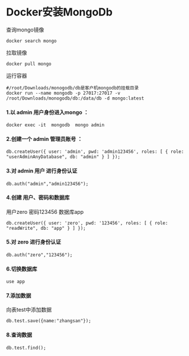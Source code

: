 # Docker安装MongoDb

查询mongo镜像

```
docker search mongo
```

拉取镜像

```
docker pull mongo
```

运行容器

```
#/root/Downloads/monogodb/db是客户机mongodb的挂载目录
docker run --name mongodb -p 27017:27017 -v /root/Downloads/monogodb/db:/data/db -d mongo:latest
```

#### 1.以 admin 用户身份进入mongo ：

```
docker exec -it  mongodb  mongo admin
```

#### 2.创建一个 admin 管理员账号 ：

```
db.createUser({ user: 'admin', pwd: 'admin123456', roles: [ { role: "userAdminAnyDatabase", db: "admin" } ] });
```

#### 3.对 admin 用户 进行身份认证

```
db.auth("admin","admin123456");
```

#### 4.创建 用户、密码和数据库

用户zero
密码123456
数据库app

```
db.createUser({ user: 'zero', pwd: '123456', roles: [ { role: "readWrite", db: "app" } ] });
```

#### 5.对 zero 进行身份认证

```
db.auth("zero","123456");
```

#### 6.切换数据库

```
use app
```

#### 7.添加数据

向表test中添加数据

```
db.test.save({name:"zhangsan"});
```

#### 8.查询数据

```
db.test.find();
```